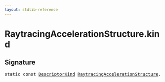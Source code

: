 ```yaml
---
layout: stdlib-reference
---
```


# RaytracingAccelerationStructure.kind

## Signature
<pre>
<span class='code_keyword'>static</span> <span class='code_keyword'>const</span> <a href="../descriptorkind-0a/index.html" class="code_type">DescriptorKind</a> <a href="index.html" class="code_type">RaytracingAccelerationStructure</a>.<a href="kind.html" class="code_var">kind</a> = DescriptorKind\.AccelerationStructure;
</pre>

